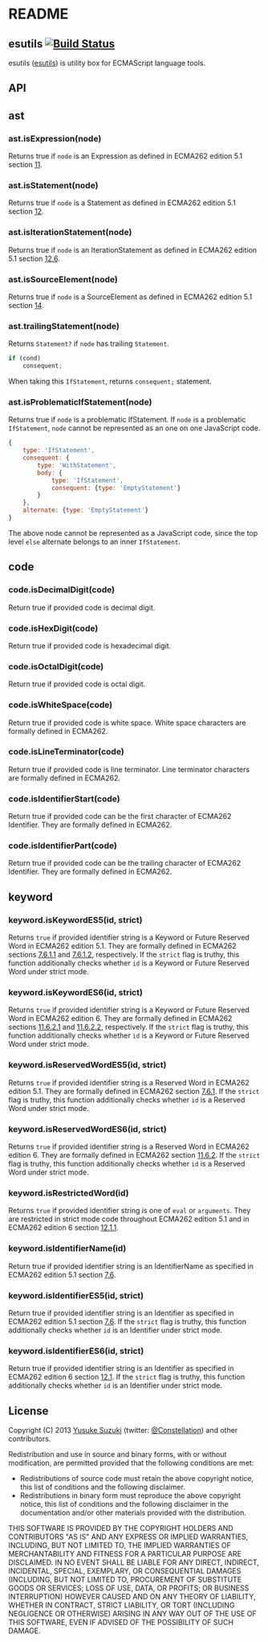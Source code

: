 # README

## esutils [![Build Status](https://secure.travis-ci.org/estools/esutils.svg)](http://travis-ci.org/estools/esutils)

esutils \([esutils](http://github.com/estools/esutils)\) is utility box for ECMAScript language tools.

## API

## ast

### ast.isExpression\(node\)

Returns true if `node` is an Expression as defined in ECMA262 edition 5.1 section [11](https://es5.github.io/#x11).

### ast.isStatement\(node\)

Returns true if `node` is a Statement as defined in ECMA262 edition 5.1 section [12](https://es5.github.io/#x12).

### ast.isIterationStatement\(node\)

Returns true if `node` is an IterationStatement as defined in ECMA262 edition 5.1 section [12.6](https://es5.github.io/#x12.6).

### ast.isSourceElement\(node\)

Returns true if `node` is a SourceElement as defined in ECMA262 edition 5.1 section [14](https://es5.github.io/#x14).

### ast.trailingStatement\(node\)

Returns `Statement?` if `node` has trailing `Statement`.

```javascript
if (cond)
    consequent;
```

When taking this `IfStatement`, returns `consequent;` statement.

### ast.isProblematicIfStatement\(node\)

Returns true if `node` is a problematic IfStatement. If `node` is a problematic `IfStatement`, `node` cannot be represented as an one on one JavaScript code.

```javascript
{
    type: 'IfStatement',
    consequent: {
        type: 'WithStatement',
        body: {
            type: 'IfStatement',
            consequent: {type: 'EmptyStatement'}
        }
    },
    alternate: {type: 'EmptyStatement'}
}
```

The above node cannot be represented as a JavaScript code, since the top level `else` alternate belongs to an inner `IfStatement`.

## code

### code.isDecimalDigit\(code\)

Return true if provided code is decimal digit.

### code.isHexDigit\(code\)

Return true if provided code is hexadecimal digit.

### code.isOctalDigit\(code\)

Return true if provided code is octal digit.

### code.isWhiteSpace\(code\)

Return true if provided code is white space. White space characters are formally defined in ECMA262.

### code.isLineTerminator\(code\)

Return true if provided code is line terminator. Line terminator characters are formally defined in ECMA262.

### code.isIdentifierStart\(code\)

Return true if provided code can be the first character of ECMA262 Identifier. They are formally defined in ECMA262.

### code.isIdentifierPart\(code\)

Return true if provided code can be the trailing character of ECMA262 Identifier. They are formally defined in ECMA262.

## keyword

### keyword.isKeywordES5\(id, strict\)

Returns `true` if provided identifier string is a Keyword or Future Reserved Word in ECMA262 edition 5.1. They are formally defined in ECMA262 sections [7.6.1.1](http://es5.github.io/#x7.6.1.1) and [7.6.1.2](http://es5.github.io/#x7.6.1.2), respectively. If the `strict` flag is truthy, this function additionally checks whether `id` is a Keyword or Future Reserved Word under strict mode.

### keyword.isKeywordES6\(id, strict\)

Returns `true` if provided identifier string is a Keyword or Future Reserved Word in ECMA262 edition 6. They are formally defined in ECMA262 sections [11.6.2.1](https://people.mozilla.org/~jorendorff/es6-draft.html#sec-keywords) and [11.6.2.2](https://people.mozilla.org/~jorendorff/es6-draft.html#sec-future-reserved-words), respectively. If the `strict` flag is truthy, this function additionally checks whether `id` is a Keyword or Future Reserved Word under strict mode.

### keyword.isReservedWordES5\(id, strict\)

Returns `true` if provided identifier string is a Reserved Word in ECMA262 edition 5.1. They are formally defined in ECMA262 section [7.6.1](http://es5.github.io/#x7.6.1). If the `strict` flag is truthy, this function additionally checks whether `id` is a Reserved Word under strict mode.

### keyword.isReservedWordES6\(id, strict\)

Returns `true` if provided identifier string is a Reserved Word in ECMA262 edition 6. They are formally defined in ECMA262 section [11.6.2](https://people.mozilla.org/~jorendorff/es6-draft.html#sec-reserved-words). If the `strict` flag is truthy, this function additionally checks whether `id` is a Reserved Word under strict mode.

### keyword.isRestrictedWord\(id\)

Returns `true` if provided identifier string is one of `eval` or `arguments`. They are restricted in strict mode code throughout ECMA262 edition 5.1 and in ECMA262 edition 6 section [12.1.1](https://people.mozilla.org/~jorendorff/es6-draft.html#sec-identifiers-static-semantics-early-errors).

### keyword.isIdentifierName\(id\)

Return true if provided identifier string is an IdentifierName as specified in ECMA262 edition 5.1 section [7.6](https://es5.github.io/#x7.6).

### keyword.isIdentifierES5\(id, strict\)

Return true if provided identifier string is an Identifier as specified in ECMA262 edition 5.1 section [7.6](https://es5.github.io/#x7.6). If the `strict` flag is truthy, this function additionally checks whether `id` is an Identifier under strict mode.

### keyword.isIdentifierES6\(id, strict\)

Return true if provided identifier string is an Identifier as specified in ECMA262 edition 6 section [12.1](https://people.mozilla.org/~jorendorff/es6-draft.html#sec-identifiers). If the `strict` flag is truthy, this function additionally checks whether `id` is an Identifier under strict mode.

## License

Copyright \(C\) 2013 [Yusuke Suzuki](http://github.com/Constellation) \(twitter: [@Constellation](http://twitter.com/Constellation)\) and other contributors.

Redistribution and use in source and binary forms, with or without modification, are permitted provided that the following conditions are met:

* Redistributions of source code must retain the above copyright notice, this list of conditions and the following disclaimer.
* Redistributions in binary form must reproduce the above copyright notice, this list of conditions and the following disclaimer in the documentation and/or other materials provided with the distribution.

THIS SOFTWARE IS PROVIDED BY THE COPYRIGHT HOLDERS AND CONTRIBUTORS "AS IS" AND ANY EXPRESS OR IMPLIED WARRANTIES, INCLUDING, BUT NOT LIMITED TO, THE IMPLIED WARRANTIES OF MERCHANTABILITY AND FITNESS FOR A PARTICULAR PURPOSE ARE DISCLAIMED. IN NO EVENT SHALL  BE LIABLE FOR ANY DIRECT, INDIRECT, INCIDENTAL, SPECIAL, EXEMPLARY, OR CONSEQUENTIAL DAMAGES \(INCLUDING, BUT NOT LIMITED TO, PROCUREMENT OF SUBSTITUTE GOODS OR SERVICES; LOSS OF USE, DATA, OR PROFITS; OR BUSINESS INTERRUPTION\) HOWEVER CAUSED AND ON ANY THEORY OF LIABILITY, WHETHER IN CONTRACT, STRICT LIABILITY, OR TORT \(INCLUDING NEGLIGENCE OR OTHERWISE\) ARISING IN ANY WAY OUT OF THE USE OF THIS SOFTWARE, EVEN IF ADVISED OF THE POSSIBILITY OF SUCH DAMAGE.

